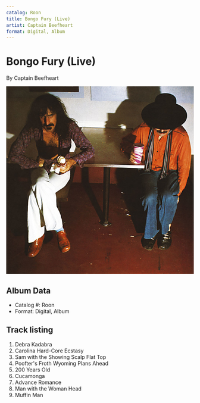 ```yaml
---
catalog: Roon
title: Bongo Fury (Live)
artist: Captain Beefheart
format: Digital, Album
---
```


# Bongo Fury (Live)

By Captain Beefheart

![](../../assets/albumcovers/Captain_Beefheart-Bongo_Fury_Live.png)

## Album Data

- Catalog #: Roon
- Format: Digital, Album


## Track listing


1. Debra Kadabra
2. Carolina Hard-Core Ecstasy
3. Sam with the Showing Scalp Flat Top
4. Poofter's Froth Wyoming Plans Ahead
5. 200 Years Old
6. Cucamonga
7. Advance Romance
8. Man with the Woman Head
9. Muffin Man

